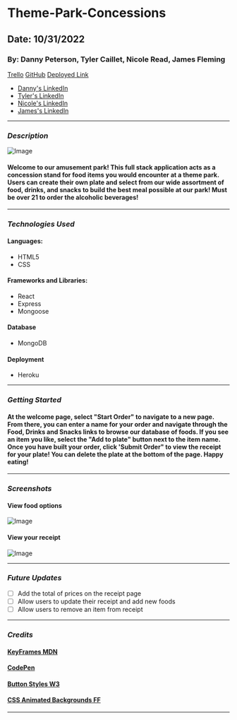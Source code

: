 # Theme-Park-Concessions

## Date: 10/31/2022

### By: Danny Peterson, Tyler Caillet, Nicole Read, James Fleming

[Trello](https://trello.com/invite/b/asjHQ8Ah/ATTI52992d10f37fe36dc9c32676a97d48f52D515C35/concessions-application) [GitHub](https://github.com/dannypeterson/Theme-Park-Concessions) [Deployed Link](https://theme-park-concessions.herokuapp.com/)

- [Danny's LinkedIn](https://www.linkedin.com/in/danny-peterson-/)
- [Tyler's LinkedIn](https://www.linkedin.com/in/tyler-caillet/)
- [Nicole's LinkedIn](https://www.linkedin.com/in/nicole-read22/)
- [James's LinkedIn](https://www.linkedin.com/in/james--fleming/)

---

### **_Description_**

![Image](https://hips.hearstapps.com/rbk.h-cdn.co/assets/17/11/2048x1024/landscape-1489609698-summer-drinks.jpg)

#### Welcome to our amusement park! This full stack application acts as a concession stand for food items you would encounter at a theme park. Users can create their own plate and select from our wide assortment of food, drinks, and snacks to build the best meal possible at our park! Must be over 21 to order the alcoholic beverages!

---

### **_Technologies Used_**

#### Languages:

- HTML5
- CSS

#### Frameworks and Libraries:

- React
- Express
- Mongoose

#### Database

- MongoDB

#### Deployment

- Heroku

---

### **_Getting Started_**

#### At the welcome page, select "Start Order" to navigate to a new page. From there, you can enter a name for your order and navigate through the Food, Drinks and Snacks links to browse our database of foods. If you see an item you like, select the "Add to plate" button next to the item name. Once you have built your order, click 'Submit Order" to view the receipt for your plate! You can delete the plate at the bottom of the page. Happy eating!

---

### **_Screenshots_**

#### View food options

![Image](https://i.imgur.com/moJVn4q.png)

#### View your receipt

![Image](https://i.imgur.com/yK89wTZ.png)

---

### **_Future Updates_**

- [ ] Add the total of prices on the receipt page
- [ ] Allow users to update their receipt and add new foods
- [ ] Allow users to remove an item from receipt

---

### **_Credits_**

#### [KeyFrames MDN](https://developer.mozilla.org/en-US/docs/Web/CSS/@keyframes)

#### [CodePen](https://codepen.io/chris22smith/pen/RZogMa)

#### [Button Styles W3](https://www.w3schools.com/css/css3_buttons.asp)

#### [CSS Animated Backgrounds FF](https://freefrontend.com/css-animated-backgrounds/)

---
